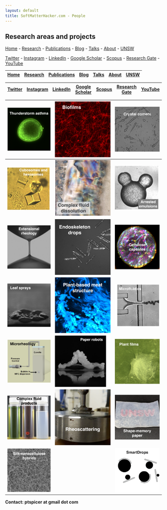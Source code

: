 ```yaml
---
layout: default
title: SoftMatterHacker.com - People
---
```


## Research areas and projects

 [Home](index.md) - [Research](research.md) - [Publications](publications.md) - [Blog](blog.md) - [Talks](talks.md) - [About](people.md) - [UNSW](https://research.unsw.edu.au/people/associate-professor-patrick-spicer)
 
 [Twitter](http://twitter.com/SoftMatterHackr/) -  [Instagram](http://instagram.com/softmatterhacker/) -  [LinkedIn](http://www.linkedin.com/pub/pat-spicer/2/41a/8b3) -  [Google Scholar](http://scholar.google.com/citations?hl=en&user=PyAxphYAAAAJ&view_op=list_works&pagesize=100) - 
 [Scopus](http://www.scopus.com/authid/detail.url?origin=resultslist&authorId=56210450800) -  [Research Gate](http://www.researchgate.net/profile/Patrick_Spicer/) - [YouTube](https://www.youtube.com/user/ptspicer)


| [Home](index.md)| [Research](research.md) | [Publications](publications.md) | [Blog](blog.md) | [Talks](talks.md) | [About](people.md) | [UNSW](https://research.unsw.edu.au/people/associate-professor-patrick-spicer) |
| :---:   | :---: | :---: | :---:   | :---: | :---: | :---: |


|[Twitter](http://twitter.com/SoftMatterHackr/) |  [Instagram](http://instagram.com/softmatterhacker/) |  [LinkedIn](http://www.linkedin.com/pub/pat-spicer/2/41a/8b3) |  [Google Scholar](http://scholar.google.com/citations?hl=en&user=PyAxphYAAAAJ&view_op=list_works&pagesize=100) | [Scopus](http://www.scopus.com/authid/detail.url?origin=resultslist&authorId=56210450800) |  [Research Gate](http://www.researchgate.net/profile/Patrick_Spicer/) | [YouTube](https://www.youtube.com/user/ptspicer)|
| :---:   | :---: | :---: | :---:   | :---: | :---: | :---: |



| ![Image](/projects/asthma.png)| ![Image](/projects/biofilms.png) | ![Image](/projects/comets.png) |
| :------:   | :------: | :------: |
| ![Image](/projects/cubosomes.png) | ![Image](/projects/dissolution.png) | ![Image](/projects/emulsionarrest.png) |
| ![Image](/projects/extension.png) | ![Image](/projects/endoskeleton.png) | ![Image](/projects/jellyfish.png) |
| ![Image](/projects/leafsprays.png) | ![Image](/projects/meat.png) | ![Image](/projects/microfluidics.png) |
| ![Image](/projects/microrheo.png) | ![Image](/projects/paperbots.png) | ![Image](/projects/plantplasters.png) |
| ![Image](/projects/product.png) | ![Image](/projects/rheoscatter.png) | ![Image](/projects/shapemem.png) |
| ![Image](/projects/silkcellulose.png) |  | ![Image](/projects/smartdrops.png)    |


**Contact: ptspicer at gmail dot com**